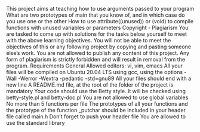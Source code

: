 This project aims at teaching how to use arguments passed to your program What are two prototypes of main that you know of, and in which case do you use one or the other How to use attribute((unused)) or (void) to compile functions with unused variables or parameters Copyright - Plagiarism You are tasked to come up with solutions for the tasks below yourself to meet with the above learning objectives. You will not be able to meet the objectives of this or any following project by copying and pasting someone else’s work. You are not allowed to publish any content of this project. Any form of plagiarism is strictly forbidden and will result in removal from the program. Requirements General Allowed editors: vi, vim, emacs All your files will be compiled on Ubuntu 20.04 LTS using gcc, using the options -Wall -Werror -Wextra -pedantic -std=gnu89 All your files should end with a new line A README.md file, at the root of the folder of the project is mandatory Your code should use the Betty style. It will be checked using betty-style.pl and betty-doc.pl You are not allowed to use global variables No more than 5 functions per file The prototypes of all your functions and the prototype of the function _putchar should be included in your header file called main.h Don’t forget to push your header file You are allowed to use the standard library
